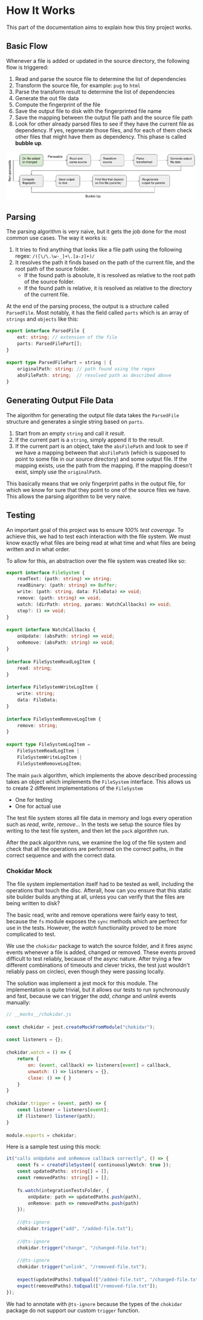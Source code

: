 # How It Works

This part of the documentation aims to explain how this tiny project works.

## Basic Flow

Whenever a file is added or updated in the source directory, the following flow is triggered:

1. Read and parse the source file to determine the list of dependencies
1. Transform the source file, for example: `pug` to `html`
1. Parse the transform result to determine the list of dependencies
1. Generate the out file data
1. Compute the fingerprint of the file
1. Save the output file to disk with the fingerprinted file name
1. Save the mapping between the output file path and the source file path
1. Look for other already parsed files to see if they have the current file as dependency. If yes, regenerate those files, and for each of them check other files that might have them as dependency. This phase is called **bubble up**.

![Pack Algorithm](./assets/pack-algorithm.png)

## Parsing

The parsing algorithm is very naive, but it gets the job done for the most common use cases. The way it works is:

1. It tries to find anything that looks like a file path using the following regex: `/([\/\.\w-_]+\.[a-z]+)/`
1. It resolves the path it finds based on the path of the current file, and the root path of the source folder.
	- If the found path is absolute, it is resolved as relative to the root path of the source folder.
	- If the found path is relative, it is resolved as relative to the directory of the current file.

At the end of the parsing process, the output is a structure called `ParsedFile`. Most notably, it has the field called `parts` which is an array of `strings` and `objects` like this:

```typescript
export interface ParsedFile {
	ext: string; // extension of the file
	parts: ParsedFilePart[];
}

export type ParsedFilePart = string | {
	originalPath: string; // path found using the regex
	absFilePath: string;  // resolved path as described above
}
```

## Generating Output File Data

The algorithm for generating the output file data takes the `ParsedFile` structure and generates a single string based on `parts`.

1. Start from an empty `string` and call it *result*.
1. If the current part is a `string`, simply append it to the result.
1. If the current part is an object, take the `absFilePath` and look to see if we have a mapping between that `absFilePath` (which is supposed to point to some file in our source directory) and some output file. If the mapping exists, use the path from the mapping. If the mapping doesn't exist, simply use the `originalPath`.

This basically means that we only fingerprint paths in the output file, for which we know for sure that they point to one of the source files we have. This allows the parsing algorithm to be very naive.

## Testing

An important goal of this project was to ensure *100% test coverage.* To achieve this, we had to test each interaction with the file system. We must know exactly what files are being read at what time and what files are being written and in what order.

To allow for this, an abstraction over the file system was created like so:

```ts
export interface FileSystem {
	readText: (path: string) => string;
	readBinary: (path: string) => Buffer;
	write: (path: string, data: FileData) => void;
	remove: (path: string) => void;
	watch: (dirPath: string, params: WatchCallbacks) => void;
	stop?: () => void;
}

export interface WatchCallbacks {
	onUpdate: (absPath: string) => void;
	onRemove: (absPath: string) => void;
}

interface FileSystemReadLogItem {
	read: string;
}

interface FileSystemWriteLogItem {
	write: string;
	data: FileData;
}

interface FileSystemRemoveLogItem {
	remove: string;
}

export type FileSystemLogItem =
	FileSystemReadLogItem |
	FileSystemWriteLogItem |
	FileSystemRemoveLogItem;
```

The main `pack` algorithm, which implements the above described processing takes an object which implements the `FileSystem` interface. This allows us to create 2 different implementations of the `FileSystem`

- One for testing
- One for actual use

The test file system stores all file data in memory and logs every operation such as *read*, *write*, *remove*... In the tests we setup the source files by writing to the test file system, and then let the `pack` algorithm run.

After the pack algorithm runs, we examine the log of the file system and check that all the operations are performed on the correct paths, in the correct sequence and with the correct data.

### Chokidar Mock

The file system implementation itself had to be tested as well, including the operations that touch the disc. Afterall, how can you ensure that this static site builder builds anything at all, unless you can verify that the files are being written to disk?

The basic read, write and remove operations were fairly easy to test, because the `fs` module exposes the `sync` methods which are perfrect for use in the tests. However, the *watch* functionality proved to be more complicated to test.

We use the `chokidar` package to watch the source folder, and it fires async events whenever a file is added, changed or removed. These events proved difficult to test reliably, because of the async nature. After trying a few different combinations of timeouts and clever tricks, the test just wouldn't reliably pass on circleci, even though they were passing locally.

The solution was implement a jest mock for this module. The implementation is quite trivial, but it allows our tests to run synchronously and fast, because we can trigger the *add*, *change* and *unlink* events manually:

```js
// __mocks__/chokidar.js

const chokidar = jest.createMockFromModule("chokidar");

const listeners = {};

chokidar.watch = () => {
	return {
		on: (event, callback) => listeners[event] = callback,
		unwatch: () => listeners = {},
		close: () => { }
	}
}

chokidar.trigger = (event, path) => {
	const listener = listeners[event];
	if (listener) listener(path);
}

module.exports = chokidar;
```

Here is a sample test using this mock:

```ts
it("calls onUpdate and onRemove callback correctly", () => {
	const fs = createFileSystem({ continuouslyWatch: true });
	const updatedPaths: string[] = [];
	const removedPaths: string[] = [];

	fs.watch(integrationTestsFolder, {
		onUpdate: path => updatedPaths.push(path),
		onRemove: path => removedPaths.push(path)
	});

	//@ts-ignore
	chokidar.trigger("add", "/added-file.txt");

	//@ts-ignore
	chokidar.trigger("change", "/changed-file.txt");

	//@ts-ignore
	chokidar.trigger("unlink", "/removed-file.txt");

	expect(updatedPaths).toEqual(["/added-file.txt", "/changed-file.txt"]);
	expect(removedPaths).toEqual(["/removed-file.txt"]);
});
```

We had to annotate with `@ts-ignore` because the types of the `chokidar` package do not support our custom `trigger` function.
